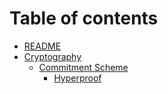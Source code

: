 # Table of contents

* [README](README.md)
* [Cryptography](cryptography/README.md)
  * [Commitment Scheme](cryptography/commitment-scheme/README.md)
    * [Hyperproof](cryptography/commitment-scheme/hyperproof.md)
